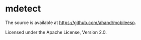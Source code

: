 # mdetect

The source is available at https://github.com/ahand/mobileesp.

Licensed under the Apache License, Version 2.0.
